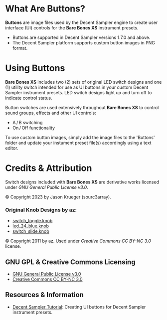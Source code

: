 # What Are Buttons?

**Buttons** are image files used by the Decent Sampler engine to create user interface (UI) controls for the **Bare Bones XS** instrument presets.

 - Buttons are supported in Decent Sampler versions 1.7.0 and above.
 - The Decent Sampler platform supports custom button images in PNG format.


# Using Buttons

**Bare Bones XS** includes two (2) sets of original LED switch designs and one (1) utility switch intended for use as UI buttons in your custom Decent Sampler instrument presets. LED switch designs light up and turn off to indicate control status.

Button switches are used extensively throughout **Bare Bones XS** to control sound groups, effects and other UI controls:

 - A&thinsp;/&thinsp;B switching
 - On&thinsp;/&thinsp;Off functionality 

To use custom button images, simply add the image files to the 'Buttons' folder and update your instument preset file(s) accordingly using a text editor.


# Credits & Attribution

Switch designs included with **Bare Bones XS** are derivative works licensed under *GNU General Public License v3.0*.

© Copyright 2023 by Jason Krueger (sourc3array).


### Original Knob Designs by az:

 - [switch_toggle.knob]( https://www.g200kg.com/en/webknobman/gallery.php?m=p&p=1854 ) 
 - [led_24_blue.knob]( https://www.g200kg.com/en/webknobman/gallery.php?m=p&p=53 )
 - [switch_slide.knob]( https://www.g200kg.com/en/webknobman/gallery.php?m=p&p=57 )
 
© Copyright 2011 by az. Used under *Creative Commons CC BY-NC 3.0* license.


## GNU GPL & Creative Commons Licensing

- [GNU General Public License v3.0]( https://www.gnu.org/licenses/gpl-3.0.en.html )
- [Creative Commons CC BY-NC 3.0]( https://creativecommons.org/licenses/by/3.0/ )

## Resources & Information

- [Decent Sampler Tutorial]( https://www.decentsamples.com/2022/11/27/for-sample-creators-how-to-create-buttons-in-your-sample-libraries/ ): Creating UI buttons for Decent Sampler instrument presets.
